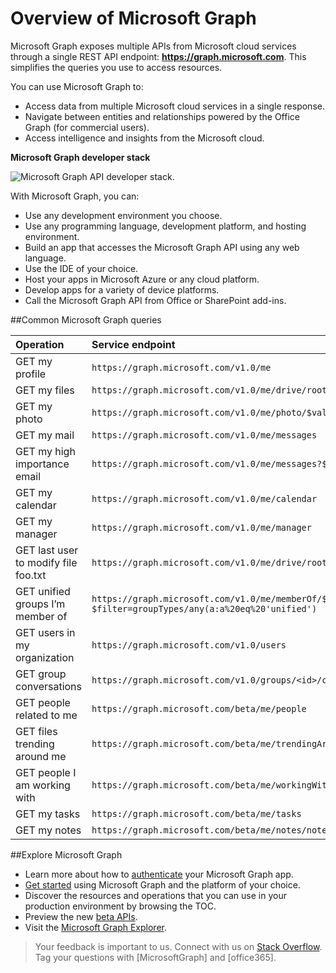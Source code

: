 ﻿


# Overview of Microsoft Graph

Microsoft Graph exposes multiple APIs from Microsoft cloud services through a single REST API endpoint: **https://graph.microsoft.com**. This simplifies the queries you use to access resources. 
 
You can use Microsoft Graph to:

- Access data from multiple Microsoft cloud services in a single response.
- Navigate between entities and relationships powered by the Office Graph (for commercial users).
- Access intelligence and insights from the Microsoft cloud.

**Microsoft Graph developer stack**

![Microsoft Graph API developer stack.](./images/MicrosoftGraph_DevStack.png)

With Microsoft Graph, you can:

- Use any development environment you choose.
- Use any  programming language, development platform, and hosting environment.
- Build an  app that accesses the Microsoft Graph API using any web language.  
- Use the IDE of your choice.
- Host your apps in Microsoft Azure or any cloud platform.
- Develop apps for a variety of device platforms.
- Call the Microsoft Graph API from Office or SharePoint add-ins.

<!--<a name="msg_queries"> </a>-->

##Common Microsoft Graph queries


| **Operation**	| **Service endpoint** |
|:--------------------------|:----------------------------------------|
|   GET my profile |	`https://graph.microsoft.com/v1.0/me` |
|   GET my files|	`https://graph.microsoft.com/v1.0/me/drive/root/children` |
|   GET my photo	 | `https://graph.microsoft.com/v1.0/me/photo/$value` |
|   GET my mail |	`https://graph.microsoft.com/v1.0/me/messages` |
|   GET my high importance email | `https://graph.microsoft.com/v1.0/me/messages?$filter=importance%20eq%20'high'` |
|   GET my calendar |	`https://graph.microsoft.com/v1.0/me/calendar` |
|   GET my manager	| `https://graph.microsoft.com/v1.0/me/manager` |
|   GET last user to modify file foo.txt |	`https://graph.microsoft.com/v1.0/me/drive/root/children/foo.txt/lastModifiedByUser` |
|   GET unified groups I’m member of|	`https://graph.microsoft.com/v1.0/me/memberOf/$/microsoft.graph.group?$filter=groupTypes/any(a:a%20eq%20'unified')` |
|   GET users in my organization	 | `https://graph.microsoft.com/v1.0/users` |
|   GET group conversations |	`https://graph.microsoft.com/v1.0/groups/<id>/conversations` |
|   GET people related to me	| `https://graph.microsoft.com/beta/me/people` |
|   GET files trending around me |	`https://graph.microsoft.com/beta/me/trendingAround` |
|   GET people I am working with	 | `https://graph.microsoft.com/beta/me/workingWith` |
|   GET my tasks	| `https://graph.microsoft.com/beta/me/tasks` |
|   GET my notes |	`https://graph.microsoft.com/beta/me/notes/notebooks` |

<!-- <a name="msg_roof"> </a> -->

##Explore Microsoft Graph

- Learn more about how to [authenticate]() your Microsoft Graph app.
- [Get started]() using Microsoft Graph and the platform of your choice.
- Discover the resources and operations that you can use in your production environment by browsing the TOC.
- Preview the new [beta APIs]().
- Visit the [Microsoft Graph Explorer]().

 >  Your feedback is important to us. Connect with us on [Stack Overflow](http://stackoverflow.com/questions/tagged/office365+or+microsoftgraph). Tag your questions with [MicrosoftGraph] and [office365].



